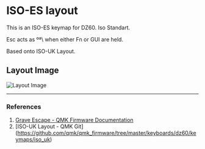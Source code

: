 # ISO-ES layout
This is an ISO-ES keymap for DZ60. Iso Standart.

Esc acts as ºª\ when either Fn or GUI are held.

Based onto ISO-UK Layout.

## Layout Image

![Layout Image](https://i.imgur.com/hyTaXbL.png)

----
### References

1. [Grave Escape - QMK Firmware Documentation](https://docs.qmk.fm/#/feature_grave_esc)
2. [ISO-UK Layout - QMK Git] (https://github.com/qmk/qmk_firmware/tree/master/keyboards/dz60/keymaps/iso_uk)